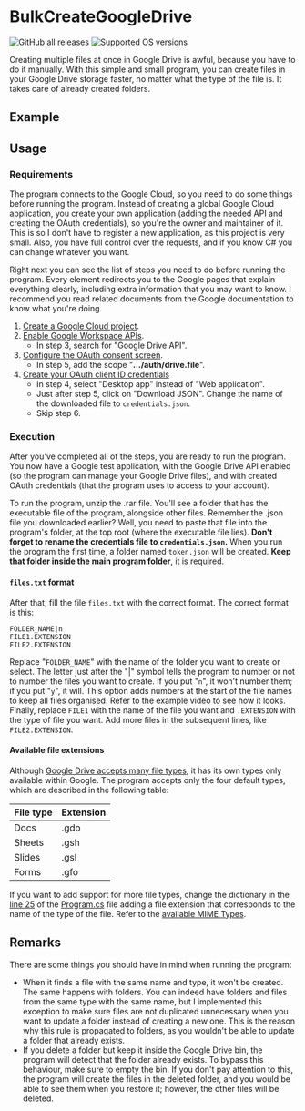 # BulkCreateGoogleDrive
![GitHub all releases](https://img.shields.io/github/downloads/JoseDeFreitas/BulkCreateGoogleDrive/total)
![Supported OS versions](https://img.shields.io/badge/for-Windows%2C%20MacOS%2C%20Linux-blue)

Creating multiple files at once in Google Drive is awful, because you have to do it manually.
With this simple and small program, you can create files in your Google Drive storage faster,
no matter what the type of the file is. It takes care of already created folders.

## Example

## Usage

### Requirements

The program connects to the Google Cloud, so you need to do some things before running the program.
Instead of creating a global Google Cloud application, you create your own application (adding the
needed API and creating the OAuth credentials), so you're the owner and maintainer of it. This is
so I don't have to register a new application, as this project is very small. Also, you have full
control over the requests, and if you know C# you can change whatever you want.

Right next you can see the list of steps you need to do before running the program. Every element
redirects you to the Google pages that explain everything clearly, including extra information that
you may want to know. I recommend you read related documents from the Google documentation to know
what you're doing.

1. [Create a Google Cloud project](https://developers.google.com/workspace/guides/create-project).
2. [Enable Google Workspace APIs](https://developers.google.com/workspace/guides/enable-apis).
    - In step 3, search for "Google Drive API".
3. [Configure the OAuth consent screen](https://developers.google.com/workspace/guides/configure-oauth-consent#configure_oauth_consent_register_your_app).
    - In step 5, add the scope "**.../auth/drive.file**".
4. [Create your OAuth client ID credentials](https://developers.google.com/workspace/guides/create-credentials#oauth-client-id)
    - In step 4, select "Desktop app" instead of "Web application".
    - Just after step 5, click on "Download JSON". Change the name of the downloaded file to
    `credentials.json`.
    - Skip step 6.

### Execution

After you've completed all of the steps, you are ready to run the program. You now have a Google
test application, with the Google Drive API enabled (so the program can manage your Google Drive
files), and with created OAuth credentials (that the program uses to access to your account).

To run the program, unzip the .rar file. You'll see a folder that has the executable file of the
program, alongside other files. Remember the .json file you downloaded earlier? Well,
you need to paste that file into the program's folder, at the top root (where the executable file
lies). **Don't forget to rename the credentials file to `credentials.json`.** When you run the
program the first time, a folder named `token.json` will be created.
**Keep that folder inside the main program folder**, it is required.

#### `files.txt` format

After that, fill the file `files.txt` with the correct format. The correct format is this:

```
FOLDER_NAME|n
FILE1.EXTENSION
FILE2.EXTENSION
```

Replace "`FOLDER_NAME`" with the name of the folder you want to create or select. The letter just
after the "|" symbol tells the program to number or not to number the files you want to create. If
you put "`n`", it won't number them; if you put "`y`", it will. This option adds numbers at the
start of the file names to keep all files organised. Refer to the example video to see how it
looks. Finally, replace `FILE1` with the name of the file you want and `.EXTENSION` with the type
of file you want. Add more files in the subsequent lines, like `FILE2.EXTENSION`.

#### Available file extensions

Although [Google Drive accepts many file types](https://support.google.com/drive/answer/37603), it
has its own types only available within Google. The program accepts only the four default types,
which are described in the following table:

|File type|Extension|
|---------|---------|
|Docs     |.gdo     |
|Sheets   |.gsh     |
|Slides   |.gsl     |
|Forms    |.gfo     |

If you want to add support for more file types, change the dictionary in the
[line 25](https://github.com/JoseDeFreitas/BulkEditGoogleDrive/blob/8aa76e7b79f06e02b41cb313e222f7f2275d9929/src/Program.cs#L25)
of the [Program.cs](src/Program.cs) file adding a file extension that corresponds to the name of
the type of the file. Refer to the [available MIME Types](https://developers.google.com/drive/api/guides/mime-types).

## Remarks

There are some things you should have in mind when running the program:

- When it finds a file with the same name and type, it won't be created. The same happens with
folders. You can indeed have folders and files from the same type with the same name, but I
implemented this exception to make sure files are not duplicated unnecessary when you want to
update a folder instead of creating a new one. This is the reason why this rule is propagated to
folders, as you wouldn't be able to update a folder that already exists.
- If you delete a folder but keep it inside the Google Drive bin, the program will detect that the
folder already exists. To bypass this behaviour, make sure to empty the bin. If you don't pay
attention to this, the program will create the files in the deleted folder, and you would be able
to see them when you restore it; however, the other files will be deleted.
